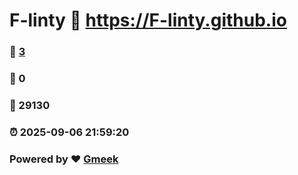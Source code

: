 # F-linty :link: https://F-linty.github.io 
### :page_facing_up: [3](https://F-linty.github.io/tag.html) 
### :speech_balloon: 0 
### :hibiscus: 29130 
### :alarm_clock: 2025-09-06 21:59:20 
### Powered by :heart: [Gmeek](https://github.com/Meekdai/Gmeek)
